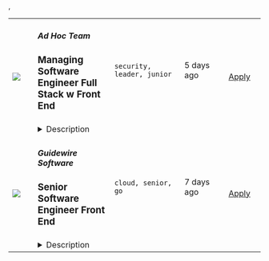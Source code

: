 <table><tr>
            <td width="100" height="100" rowspan="2">
                <img src=https://remoteok.com/assets/img/jobs/78d4554287217a0b87db921552fea39d1657157407.png>
            </td>
            <td width="300">
                <h5>Ad Hoc Team</h5>
                <h3>
					Managing Software Engineer Full Stack w Front End				</h3>
            </td>
            <td width="300">
                <code>security, leader, junior</code>
            </td>
            <td width="200">
            <text>5 days ago</text>
            </td>
            <td width="100" rowspan="2">
            <a href=https://remoteOK.com/jobs/111563 align="right" target="_blank">Apply</a>
            </td>
        </tr>
        <tr>
            <td colspan="3">
            <details><summary>Description</summary>
            <p><strong>This is a fully remote position.&nbsp;</strong></p><p><strong>Work on things that matter</strong><strong><br></strong><span style="font-weight: 400;">Ad Hoc is a digital services company that helps the federal government better serve people. Our teams use modern, agile methods to design and engineer government systems that connect Veterans with services, bring affordable health care to millions of people, and support important programs like Head Start. And as we work to make critical government services intuitive, accessible, and human-centered, weâre also changing how the government thinks about and uses technology. If you thrive on change, want to help close the gap between consumer expectations and government services, and can see the possibilities in ambiguity, then we want you here with us.&nbsp;</span></p><p><strong>What matters most</strong><span style="font-weight: 400;"><br></span><span style="font-weight: 400;">Ad Hoc operates according to our commitment to inclusivity, acceptance, accountability, and humility. We arenât heroes. We believe in missions larger than our individual selves and leave our egos at the door, learn from our mistakes, and iterate </span><span style="font-weight: 400;">in order to better serve the people in our country</span><span style="font-weight: 400;">. </span><span style="font-weight: 400;">We prioritize building teams that represent the diversity of the people our government serves.</span><span style="font-weight: 400;"> We love the challenge of government-size projects. We want to bring skills to federal agencies, help them better meet the needs of their users, and close the gap between consumer expectations and government.&nbsp;</span></p><p><strong>Built for a remote life</strong><span style="font-weight: 400;"><br></span><span style="font-weight: 400;">Ad Hoc is remote-first and remote-always. Weâve designed our culture, communications, and tools to support a nationwide distributed team since the beginning. Being remote by design allows Ad Hoc to be thoughtful and intentional about creating diverse teams and supporting them with a work environment that fits their lives. With a generous PTO policy and Slack channels for every interest (from bird watching to space nerds to parenting) our culture embraces the things happening in your life. Maybe you need to adjust your schedule to care for your family or take a bike ride. At Ad Hoc, thatâs embraced.&nbsp;</span></p><p><span style="font-weight: 400;">The <strong>CMS </strong>business unit covers our work with the Centers for Medicare &amp; Medicaid Services, including </span><a href="http://healthcare.gov/"><span style="font-weight: 400;">HealthCare.gov</span></a><span style="font-weight: 400;">, </span><a href="http://medicare.gov/"><span style="font-weight: 400;">Medicare.gov</span></a><span style="font-weight: 400;">, and the </span><a href="https://bluebutton.cms.gov/"><span style="font-weight: 400;">Blue Button API</span></a><span style="font-weight: 400;">. Our team supports CMS in building and improving online public experiences and APIs that are reliable, accessible, and user-centered. We are deeply embedded within CMS, partnering agency-wide to include with the Office of Communications, Office of Enterprise Data and Analytics, Center for Medicaid and CHIP Services, and Center for Medicare and Medicaid Innovation. Our work includes helping millions of people enroll in healthcare and access Medicare and Medicaid benefits, as well as helping CMS improve the quality of Medicare and Medicaid services for beneficiaries and clinicians.</span></p><h2><em><strong>What youâll do&nbsp;</strong></em></h2><p><em><strong>As an Ad Hoc Managing Software Engineer, youâll be part of a cross-functional team, working closely with stakeholders, product managers, designers, and other engineers. Weâre looking for an engineer to help our teams deliver the very best digital services for the public.</strong></em></p><p><em><strong>Managing Software Engineers are technical experts who work closely supporting both teams and clients through all aspects of the software development cycle - including research, planning, development, and operations. Theyâll draw on their technical background to ensure solutions are developed according to Ad Hocâs values, and help build the capabilities of engineering teams. Theyâre experienced with leading teams, and are comfortable with addressing ambiguity in systems and processes.</strong></em></p><p><em><strong>As a people leader within engineering, you will build, lead, and develop other members from your practice and ensure they adopt and apply the best practices, principles, and values that are important to the health and quality of the engineering practice and to our customers. </strong></em></p><p><em><strong>A Managing Software Engineer is responsible for:</strong></em></p><ul><li style="font-weight: 400;"><em><strong>Ensuring effective engineering delivery on their program or team.</strong></em></li><li style="font-weight: 400;"><em><strong>Writing and delivering performance reviews with reports.</strong></em></li><li style="font-weight: 400;"><em><strong>Developing and presenting monthly reports based on program reporting requirements.</strong></em></li><li style="font-weight: 400;"><em><strong>Shaping the technical direction of their program.&nbsp;</strong></em></li><li style="font-weight: 400;"><em><strong>Managing the technical relationship with the client, and influencing their technical decision-making.&nbsp;</strong></em></li><li style="font-weight: 400;"><em><strong>Periodically meeting with engineers or customer teams in person for strategy discussions and planning.&nbsp;</strong></em></li><li style="font-weight: 400;"><em><strong>Plan, coordinate, and deliver on complex projects without explicit guidance. (Examples of complex projects include major re-architectures or coordination between multiple teams or larger numbers of engineers)</strong></em></li><li style="font-weight: 400;"><em><strong>Defining agendas (including technical direction, goals, and priorities) for a number of adjacent engineers.</strong></em></li><li style="font-weight: 400;"><em><strong>Reducing ambiguity in the systems they touch</strong></em></li><li style="font-weight: 400;"><em><strong>Using effective written communication and presentation skills to communicate existing systems, design decisions, past performance, and major history of projects that theyâve been a part of.&nbsp;</strong></em></li><li style="font-weight: 400;"><em><strong>Managing performance, in terms of both craft and associated competencies relevant to career development, for assigned individuals within engineering. This includes supporting program managers in hiring, onboarding, and conducting 1:1s and annual performance reviews.</strong></em></li><li style="font-weight: 400;"><em><strong>Providing recommendations for pay, performance, and bonuses; escalating performance issues, supporting onboarding and interviews, and making recommendations for internal transfer and KP readiness.&nbsp;</strong></em></li><li style="font-weight: 400;"><em><strong>Providing coaching and development to engineering team members, defining growth goals and development plans with individuals, and creating a culture where team members can learn and evolve.</strong></em></li></ul><h2><em><strong>What we hope you'll bring</strong></em></h2><ul><li style="font-weight: 400;"><em><strong>A minimum of five (5) years of experience in software design and development, architecture, operations</strong></em></li><li style="font-weight: 400;"><em><strong>Experience coaching and guiding a team of Engineering Leads as practice managers</strong></em></li><li style="font-weight: 400;"><em><strong>Experience with GO, React, PostgreSQL</strong></em></li><li style="font-weight: 400;"><em><strong>Experience building backend APIs and authenticated experiences</strong></em></li><li style="font-weight: 400;"><em><strong>Strong focus on engineering quality, reliability and delivery&nbsp;</strong></em></li><li style="font-weight: 400;"><em><strong>Ability to engage non-engineering clients as well as engineering partners about architectural decisions productively</strong></em></li><li style="font-weight: 400;"><em><strong>A commitment to agility, flexibility, and iteration.</strong></em></li><li style="font-weight: 400;"><em><strong>Experience and understanding of at least one agile methodology, such as Scrum, XP, or SAFe.</strong></em></li></ul><p><span style="font-weight: 400;">More than that, our ideal candidate wants to contribute to work that is bigger than themselves and wants to make a difference collaborating with their team. They care deeply about building better products, better relationships, and better trust in each interaction people have with their government. They believe in intuitive, easy-to-use government services. They collaborate well with designers, stakeholders, and other teams. They mentor and guide more junior engineers. Theyâre human-centered.</span></p><p><span style="font-weight: 400;">And if you donât check every box on the list? That doesnât mean you canât help us in our mission to deliver critical government services. Talk to us!</span></p><h2><strong>Some basic requirements</strong></h2><ul><li style="font-weight: 400;"><em><span style="font-weight: 400;">All work must be conducted within the U.S., excluding U.S. territories. Some federal contracts require U.S. citizenship to be eligible for employment.</span></em></li><li style="font-weight: 400;"><em><span style="font-weight: 400;">You must be legally authorized to work in the U.S now and in the future without sponsorship.</span></em></li><li style="font-weight: 400;"><em><span style="font-weight: 400;">As a government contractor, you may be required to obtain a public trust security clearance.</span></em></li><li><em>A minimum of five (5) years of experience in software design and development, architecture, operations</em></li><li><em>Software systems design, architecture and development</em></li><li><em>Mentoring of more junior developers</em></li><li style="font-weight: 400;"><em>Bachelor's Degree in computer Science or other engineering background, or equivalent work experience</em><ul><li style="font-weight: 400;"><em>Four (4) years of additional hands on experience in a relevant field and a high school diploma may be substituted for a Bachelor's degree</em></li></ul></li><li style="font-weight: 400;"><em><span style="font-weight: 400;">Our technical screening involves completing a homework assignment that is then graded blind to remove bias. We do not do tricky, unreliable whiteboarding tests. You can read more about our homework </span><a href="https://homework.adhoc.team/assignments/"><span style="font-weight: 400;">here</span></a><span style="font-weight: 400;">.</span></em></li></ul><p><span style="font-weight: 400;">Learn more about </span><a href="https://www.adhocteam.us/approach/engineering/"><span style="font-weight: 400;">engineering at Ad Hoc</span></a><span style="font-weight: 400;">.</span></p><h2><strong>Benefits</strong></h2><ul><li><span style="font-weight: 400;">Company-subsidized Health, Dental, and Vision Insurance</span></li><li><span style="font-weight: 400;">Use What You Need Vacation Policy</span></li><li>401K with employer match</li><li>Paid parental leave after one year of service</li><li>Continuing education/annual conference attendance stipend</li></ul><p>Ad Hoc LLC is an Equal Opportunity/Affirmative Action Employer. All qualified applicants will receive consideration for employment without regard to race, color, national origin, ancestry, sex, sexual orientation, gender identity or expression, religion, age, pregnancy, disability, work-related injury, covered veteran status, political ideology, marital status, or any other factor that the law protects from employment discrimination.&nbsp;&nbsp;&nbsp;</p><p><span style="font-weight: 400;">In support of theâ¯Colorado Equal Pay Transparency Act, and others like it across the country, Ad Hoc job descriptions feature the starting range we reasonably expect to pay to candidates who would join our team with little to no need for training on the responsibilities we've outlined above. Actual compensation is influenced by a wide range of factors including but not limited to skill set, level of experience, and responsibility. The range of starting pay for this role is $128,183 - $169,065 and information on benefits offered is here. Our recruiters will be happy to answer any questions you may have, and we look forward to learning more about your salary requirements.</span></p>
            </details>
            </td>
        </tr>,<tr>
            <td width="100" height="100" rowspan="2">
                <img src=https://remoteok.com/assets/img/jobs/0f83f944fc666a47dae7a1065f9ed9501656992106.png>
            </td>
            <td width="300">
                <h5>Guidewire Software</h5>
                <h3>
					Senior Software Engineer Front End				</h3>
            </td>
            <td width="300">
                <code>cloud, senior, go</code>
            </td>
            <td width="200">
            <text>7 days ago</text>
            </td>
            <td width="100" rowspan="2">
            <a href=https://remoteOK.com/jobs/111515 align="right" target="_blank">Apply</a>
            </td>
        </tr>
        <tr>
            <td colspan="3">
            <details><summary>Description</summary>
            The Guidewire Claims team is reimagining and creating new claims experiences for insurance providers and millions of people who are submitting insurance claims with our customers. We are building scalable cloud services and web applications that enable our customers to process a multitude of claims simultaneously, gain insights into their business performance, and deliver the best experience to their customers.Â Weâre looking for a front-end engineer passionate about building web experiences and libraries / frameworks while working in a dynamic and collaborative environment.Note:Â Our hiring team is open toÂ remote / telecommuterÂ candidates based in these time zones, e.g. - PST or MST, or CST. The incumbent will work closely with our engineering team based out of our San Mateo, CA headquarters.Â Â Your experience might not precisely match. Your grit, passion, and readiness to learn and grow will stand out, and you might be the one who challenges our assumptions about this role requirements. Apply and join us to build your career with Guidewire! #guidewire#LI-TZÂ About GuidewireGuidewire is the platform P&C insurers trust to engage, innovate, and grow efficiently. We combine digital, core, analytics, and AI to deliver our platform as a cloudÂ service. More than 450 insurers, from new ventures to the largest and most complex in the world,Â run on Guidewire.As a partner to our customers, we continually evolve to enable their success. We are proud of our unparalleled implementation track record with 1000+ successful projects, supported by the largest R&D team and partner ecosystem in the industry. Our Marketplace provides hundreds of add-ons that accelerate integration, localization, and innovation.For more information, please visitÂ www.guidewire.comÂ and follow us on Twitter:Â @Guidewire_PandC.Guidewire Software, Inc. is proud to be an equal opportunity and affirmative action employer. We are committed to an inclusive workplace, and believe that a diversity of perspectives, abilities, and cultures is a key to our success. Qualified applicants will receive consideration without regard to race, color, ancestry, religion, sex, national origin, citizenship, marital status, age, sexual orientation, gender identity, gender expression, veteran status, or disability. All offers are contingent upon passing a criminal history and other background checks where it's applicable to the position.Disability Accommodations and Guidewireâs Appeals Process. Guidewire provides accommodations to the hiring process to create a fair opportunity for candidates with disabilities to contend for open positions. Accommodation requests should be directed to (650) 356-4940 or Accommodations@guidewire.com. If things do not go as hoped, we invite you to use our appeals process. Guidewire promises to independently review any denied accommodation and any decision not to offer you the position. The appeals process is the same in either case. Within five business days of receiving a notice of denial of an accommodation, or receiving a notice of your non-selection for a vacancy, call (650) 356-4940 or e-mail Accommodations@guidewire.com to make an appeal. Guidewire will assign a new decision-maker to review the request and/or hiring decision, who will then notify you in writing of a decision within 10 business days.
            </details>
            </td>
        </tr></table>